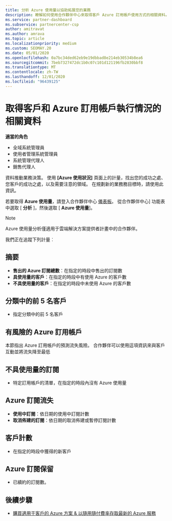 ```yaml
---
title: 分析 Azure 使用量以協助拓展您的業務
description: 瞭解如何使用合作夥伴中心來取得客戶 Azure 訂用帳戶使用方式的相關資料。 資料包含銷售、有風險且正在使用中的訂閱。
ms.service: partner-dashboard
ms.subservice: partnercenter-csp
author: amitravat
ms.author: amrava
ms.topic: article
ms.localizationpriority: medium
ms.custom: SEOMAY.20
ms.date: 05/01/2020
ms.openlocfilehash: 0a7bc34ded62eb9e19dbbad8e214eb30534b8ea6
ms.sourcegitcommit: 7beb7327472dc1b0c07c101d121196fb2830bbf8
ms.translationtype: MT
ms.contentlocale: zh-TW
ms.lasthandoff: 12/01/2020
ms.locfileid: "96439125"
---
```

# <a name="get-data-about-how-well-your-customers-and-azure-subscriptions-are-doing"></a>取得客戶和 Azure 訂用帳戶執行情況的相關資料



**適當的角色**

- 全域系統管理員
- 使用者管理系統管理員
- 系統管理代理人
- 銷售代理人

資料推動業務決策。 使用 **\[Azure 使用狀況\]** 頁面上的計量，找出您的成功之處、您客戶的成功之處，以及需要注意的領域。 在規劃新的業務務目標時，請使用此資訊。

若要取得 **Azure 使用量**，請登入合作夥伴中心 [儀表板](https://partner.microsoft.com/dashboard)。 從合作夥伴中心] 功能表中選取 [ **分析** ]，然後選取 [ **Azure 使用量**]。

> [!NOTE]
> Azure 使用量分析僅適用于雲端解決方案提供者計畫中的合作夥伴。

我們正在追蹤下列計量︰

## <a name="summary"></a>摘要

- **售出的 Azure 訂閱總數**：在指定的時段中售出的訂閱數  
- **具使用量的客戶**：在指定的時段中有使用 Azure 的客戶數  
- **不具使用量的客戶**：在指定的時段中未使用 Azure 的客戶數  

## <a name="top-5-customers-in-category"></a>分類中的前 5 名客戶

- 指定分類中的前 5 名客戶  

## <a name="azure-subscriptions-at-risk"></a>有風險的 Azure 訂用帳戶

本節指出 Azure 訂用帳戶的預測流失風險。 合作夥伴可以使用這項資訊來與客戶互動並將流失降至最低

## <a name="subscriptions-without-usage"></a>不具使用量的訂閱

- 特定訂用帳戶的清單，在指定的時段內沒有 Azure 使用量  

## <a name="azure-subscription-churn"></a>Azure 訂閱流失

- **使用中訂閱**：依日期的使用中訂閱計數  
- **取消佈建的訂閱**：依日期的取消佈建或暫停訂閱計數  

## <a name="customer-count"></a>客戶計數

- 在指定的時段中獲得的新客戶  

## <a name="azure-subscription-retention"></a>Azure 訂閱保留

- 已續約的訂閱數。

 ## <a name="next-steps"></a>後續步驟

- [購買適用于客戶的 Azure 方案 & 以隨用隨付費率存取最新的 Azure 服務](purchase-azure-plan.md)
